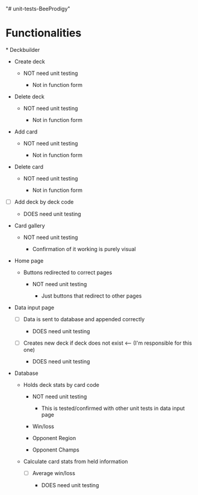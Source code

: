 "# unit-tests-BeeProdigy"

<h1> Functionalities </h1>
* Deckbuilder

  * Create deck

    * NOT need unit testing

      * Not in function form

  * Delete deck

    * NOT need unit testing

      * Not in function form

  * Add card


    * NOT need unit testing

      * Not in function form

  * Delete card

    * NOT need unit testing

      * Not in function form

  - [ ] Add deck by deck code

    * DOES need unit testing

* Card gallery

  * NOT need unit testing

    * Confirmation of it working is purely visual

* Home page

  * Buttons redirected to correct pages

    * NOT need unit testing

      * Just buttons that redirect to other pages

* Data input page

  - [ ] Data is sent to database and appended correctly

    * DOES need unit testing

  - [ ] Creates new deck if deck does not exist <-- (I'm responsible for this one)

    * DOES need unit testing

* Database

  * Holds deck stats by card code

    * NOT need unit testing

      * This is tested/confirmed with other unit tests in data input page

    * Win/loss

    * Opponent Region

    * Opponent Champs

  * Calculate card stats from held information

    - [ ] Average win/loss

      * DOES need unit testing
